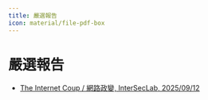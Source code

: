 ```yaml
---
title: 嚴選報告
icon: material/file-pdf-box
---
```


# 嚴選報告

* [The Internet Coup / 網路政變, InterSecLab, 2025/09/12](./interseclab-the-internet-coup/index.md)
